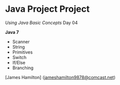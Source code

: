 # Java Project Project 

*Using Java Basic Concepts* Day 04

**Java 7**

* Scanner
* String
* Primitives
* Switch
* If/Else
* Branching

[James Hamilton] (jameshamilton9878@comcast.net)
